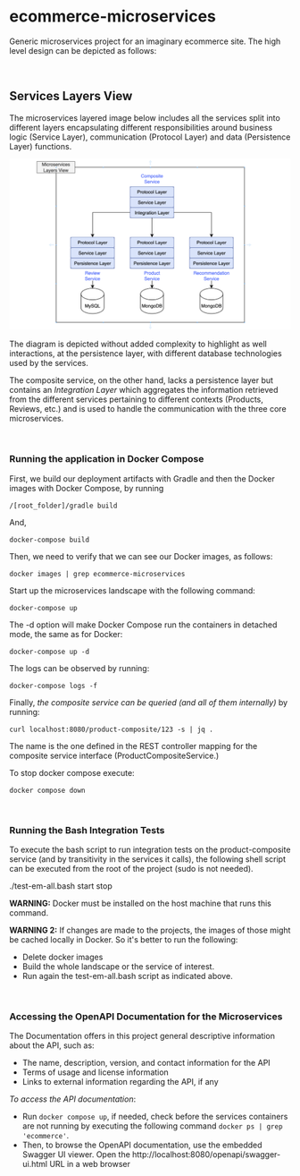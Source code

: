 # ecommerce-microservices

Generic microservices project for an imaginary ecommerce site. The high level design can be depicted as follows:


<br/>

## Services Layers View

The microservices layered image below includes all the services split into different layers encapsulating different
responsibilities around business logic (Service Layer), communication (Protocol Layer) and data (Persistence Layer)
functions.

![image info](./docs/services_layers_view.png)

The diagram is depicted without added complexity to highlight as well interactions, at the persistence layer, with
different database technologies used by the services.

The composite service, on the other hand, lacks a persistence layer but contains an _Integration Layer_ which aggregates
the information retrieved from the different services pertaining to different contexts (Products, Reviews, etc.) and is
used to handle the communication with the three core microservices.

<br/>

### Running the application in Docker Compose

First, we build our deployment artifacts with Gradle and then the Docker images with Docker Compose, by running

```
/[root_folder]/gradle build
```

And,

```
docker-compose build
```

Then, we need to verify that we can see our Docker images, as follows:

```
docker images | grep ecommerce-microservices
```

Start up the microservices landscape with the following command:

```
docker-compose up
```

The -d option will make Docker Compose run the containers in detached mode, the same as for Docker:

```
docker-compose up -d
```

The logs can be observed by running:

```
docker-compose logs -f
```

Finally, _the composite service can be queried (and all of them internally)_ by running:

```
curl localhost:8080/product-composite/123 -s | jq .
```

The name is the one defined in the REST controller mapping for the composite service interface (ProductCompositeService.)

To stop docker compose execute:

```
docker compose down
```

<br/>

### Running the Bash Integration Tests

To execute the bash script to run integration tests on the product-composite service (and by transitivity in the services
it calls), the following shell script can be executed from the root of the project (sudo is not needed). 

./test-em-all.bash start stop

**WARNING:** Docker must be installed on the host machine that runs this command.

**WARNING 2:** If changes are made to the projects, the images of those might be cached locally in Docker. So it's better
to run the following:

- Delete docker images
- Build the whole landscape or the service of interest.
- Run again the test-em-all.bash script as indicated above.

<br/>

### Accessing the OpenAPI Documentation for the Microservices

The Documentation offers in this project general descriptive information about the API, such as:

- The name, description, version, and contact information for the API
- Terms of usage and license information
- Links to external information regarding the API, if any

_To access the API documentation_:

- Run `docker compose up`, if needed, check before the services containers are not running by executing the following
command `docker ps | grep 'ecommerce'`.
- Then, to browse the OpenAPI documentation, use the embedded Swagger UI viewer. Open the http://localhost:8080/openapi/swagger-ui.html URL in a web browser

